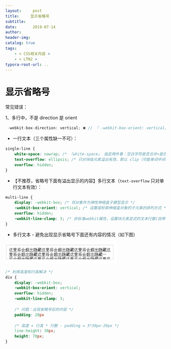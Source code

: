 ```yaml
---
layout:     post
title:     显示省略号
subtitle:  
date:       2019-07-14
author:     
header-img: 
catalog: true
tags:
    - < CSS相关内容 >
    - < LTN2 >
typora-root-url: ..
---
```




# 显示省略号

常见错误：

1、多行中，不是 direction 是 orient

```js
 -webkit-box-direction: vertical; ❌ // 『 -webkit-box-orient: vertical;』
```



- 一行文本（三个属性缺一不可）：

```css
single-line {
    white-space: nowrap; /* 『white-space』 指定两件事：空白字符是否合并+是否换行，以及如何合并/换行 */
    text-overflow: ellipsis; /* 只对块级元素溢出有效，默认 clip（可能单词中间截断） */
    overflow: hidden;
}
```

- 【不推荐，省略号下面有溢出显示的内容】多行文本（`text-overflow` 只对单行文本有效）：

```css
multi-line {
	display: -webkit-box; /* 将对象作为弹性伸缩盒子模型显示 */
	-webkit-box-orient: vertical; /* 设置或检索伸缩盒对象的子元素的排列方式 */
	overflow: hidden;
	-webkit-line-clamp: 3; /* 非标准webkit属性，设置块元素显式的文本行数(自带省略号) */
}
```

-	多行文本 - 避免出现显示省略号下面还有内容的情况（如下图）

<img src="/../img/assets_2019/image-20210628084145480.png" alt="image-20210628084145480" style="zoom:40%;" />

```css
/* 利用高度和行高解决 */
div {
    display: -webkit-box;
    -webkit-box-orient: vertical;
    overflow: hidden;
    -webkit-line-clamp: 3;
    
    /* 问题：出现省略号后的内容 */
    padding: 20px
    
    /* 高度 = 行高 * 行数 - padding = 3*30px-20px */
    line-height: 30px;
    height: 70px;
}
```
